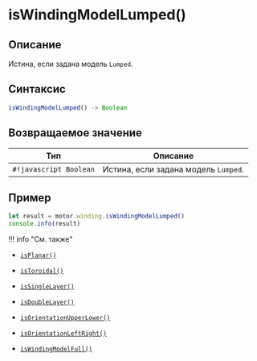 # isWindingModelLumped()

## Описание
Истина, если задана модель `Lumped`.

## Синтаксис
```javascript
isWindingModelLumped() -> Boolean
```

## Возвращаемое значение
| Тип             | Описание                                      |
|------------------|-----------------------------------------------|
| `#!javascript Boolean`        | Истина, если задана модель `Lumped`.           |

## Пример
```javascript linenums="1"
let result = motor.winding.isWindingModelLumped()
console.info(result)
```

!!! info "См. также"


- [`isPlanar()`](./isPlanar.md)

- [`isToroidal()`](./isToroidal.md)

- [`isSingleLayer()`](./isSingleLayer.md)

- [`isDoubleLayer()`](./isDoubleLayer.md)

- [`isOrientationUpperLower()`](./isOrientationUpperLower.md)

- [`isOrientationLeftRight()`](./isOrientationLeftRight.md)

- [`isWindingModelFull()`](./isWindingModelFull.md)

